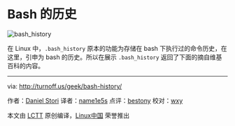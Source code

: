 Bash 的历史
=========

![bash_history](https://github.com/LCTT/comic/raw/master/turnoff.us/bash_history/bash_history.png)

在 Linux 中，`.bash_history` 原本的功能为存储在 bash 下执行过的命令历史，在这里，引申为 bash 的历史。所以在展示 `.bash_history` 返回了下面的摘自维基百科的内容。

---

via: http://turnoff.us/geek/bash-history/

作者：[Daniel Stori][a]
译者：[name1e5s](https://github.com/name1e5s)
点评：[bestony](https://github.com/bestony)
校对：[wxy](https://github.com/wxy)

本文由 [LCTT](https://github.com/LCTT/TranslateProject) 原创编译，[Linux中国](https://linux.cn/) 荣誉推出

[a]:http://turnoff.us/geek/bash-history/
